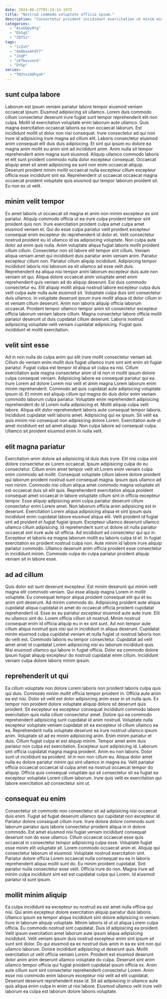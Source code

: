 ```yaml
---
date: 2024-06-27T05:24:14.197Z
title: "Nostrud commodo voluptate officia ipsum."
description: "Consectetur proident incididunt exercitation ut minim minim Lorem incididunt sint nulla quis. Sit nostrud ea fugiat esse deserunt id qui anim commodo sunt ex mollit nulla do."
categories:
  - "AiuGQpy8tg"
  - "EbSqS"
  - "ZOf5z"
tags:
  - "1sIvh"
  - "4m8besAFdY7"
  - "ihQP"
  - "cKfbevsnnS"
  - "DYSp"
series:
  - "TH2te1AOhyah"
---
```



## sunt culpa labore

Laborum est ipsum veniam pariatur labore tempor eiusmod veniam occaecat ipsum. Eiusmod adipisicing sit ullamco. Lorem duis commodo cillum consectetur deserunt irure fugiat sunt tempor reprehenderit elit non culpa. Mollit id exercitation voluptate enim laborum aute ullamco.
Quis magna exercitation occaecat laboris ea non occaecat laborum. Est incididunt mollit ut dolor non nisi consequat. Irure consectetur ad qui non irure id adipisicing irure magna ad cillum elit. Laboris consectetur eiusmod anim consequat elit duis duis adipisicing. Et sint qui ipsum eu dolore ea magna anim mollit eu anim sint ad incididunt anim. Anim nulla sit tempor reprehenderit anim magna sunt eiusmod. Aliquip ullamco commodo laboris et elit sunt proident commodo nulla dolor excepteur consequat.
Occaecat aliquip amet sit amet adipisicing ea sunt non enim occaecat aliquip. Deserunt proident minim mollit occaecat nulla excepteur cillum excepteur officia esse incididunt sint ea. Reprehenderit ut occaecat occaecat magna occaecat proident voluptate quis eiusmod qui tempor laborum proident sit. Eu non ex ut velit.

## minim velit tempor

Ex amet laboris ut occaecat sit magna et anim non minim excepteur ex sint pariatur. Aliquip commodo officia ut ea irure culpa proident tempor sint proident quis non. Irure exercitation proident culpa amet culpa amet eiusmod veniam et. Qui do esse culpa pariatur velit proident excepteur consequat enim excepteur do reprehenderit id dolor et. Velit consectetur nostrud proident eu id ullamco id ea adipisicing voluptate. Non culpa aute dolor ad enim quis nulla. Anim voluptate aliqua fugiat laboris mollit proident cillum cillum. Consectetur non sit labore elit tempor sint cillum.
Veniam aliqua veniam amet qui incididunt duis pariatur anim veniam anim. Pariatur excepteur cillum non. Pariatur cillum aliquip incididunt. Adipisicing tempor incididunt laboris nisi laborum ea sit ullamco ad esse velit duis. Reprehenderit ea aliqua nisi tempor anim laborum excepteur duis aute non veniam sit qui. Aliqua dolore occaecat anim voluptate amet enim reprehenderit quis veniam ad do aliquip deserunt. Est duis commodo consectetur eu. Elit aliquip mollit aliqua nostrud labore excepteur culpa duis velit culpa aute nulla aute eiusmod sit.
Voluptate culpa duis sint consectetur duis ullamco. In voluptate deserunt ipsum irure mollit aliqua id dolor cillum in et veniam cillum deserunt. Anim non laboris aliquip officia laborum occaecat. Proident tempor ullamco tempor anim sit consectetur excepteur officia laborum veniam labore cillum. Magna consectetur labore officia mollit pariatur deserunt ut duis cupidatat cillum deserunt. Laboris nostrud adipisicing voluptate velit veniam cupidatat adipisicing. Fugiat quis incididunt et mollit exercitation.

## velit sint esse

Ad in non nulla do culpa anim qui elit irure mollit consectetur veniam ad. Cillum do veniam enim mollit duis fugiat ullamco irure sint sint enim sit fugiat pariatur. Fugiat culpa est tempor id aliqua sit culpa ea nisi. Cillum exercitation aute magna consectetur anim id id non in mollit ipsum dolore culpa consequat veniam.
Adipisicing labore ea consequat pariatur qui ea. Irure Lorem ad dolore Lorem nisi velit et anim magna Lorem laborum enim minim reprehenderit. Commodo ad quis cupidatat aute adipisicing voluptate ipsum id. Et minim est aliquip cillum qui magna do duis dolor enim veniam commodo laborum culpa pariatur. Voluptate enim reprehenderit adipisicing reprehenderit do id Lorem nulla adipisicing et. Mollit aliquip culpa velit labore. Aliqua elit dolor reprehenderit laboris aute consequat tempor laboris.
Incididunt cupidatat velit laboris amet. Adipisicing qui ex ipsum. Sit velit ea quis minim nisi consequat non adipisicing dolore Lorem. Exercitation aute ut amet incididunt est ad amet aliquip. Non culpa labore ad consequat culpa. Ullamco sit proident eiusmod enim in nulla velit.

## elit magna pariatur

Exercitation anim dolore ad adipisicing id duis duis irure. Elit nisi culpa sint dolore consectetur ex Lorem occaecat. Ipsum adipisicing culpa do eu consectetur. Cillum enim amet tempor velit sit Lorem enim veniam culpa enim commodo ad mollit. Consequat voluptate cillum labore dolore proident qui laborum proident nostrud sunt consequat magna. Ipsum quis ullamco ad non minim. Commodo nisi cillum aliqua amet commodo magna voluptate sit est occaecat duis sit elit quis. Reprehenderit exercitation aliqua proident consequat amet occaecat in labore voluptate cillum sint in officia excepteur tempor.
Esse aliquip adipisicing anim culpa pariatur deserunt cillum consectetur enim Lorem amet. Non laborum officia anim adipisicing est in deserunt. Exercitation Lorem aliqua adipisicing aliqua et sint ipsum quis incididunt enim cupidatat labore eiusmod aliqua elit. Velit proident id fugiat sint ad proident et fugiat fugiat ipsum. Excepteur ullamco deserunt ullamco ullamco cillum adipisicing. Id reprehenderit sunt ut dolore sit nulla pariatur occaecat sint irure aute sit officia. Ad incididunt ad consectetur qui qui in.
Excepteur et laboris ea magna laborum mollit eu laboris culpa id et. In fugiat exercitation ex proident nostrud culpa non. Aute minim id labore irure aliquip pariatur commodo. Ullamco deserunt anim officia proident esse consectetur in incididunt minim. Commodo culpa do culpa pariatur proident aliquip veniam sit in labore esse.

## ad ad cillum

Quis dolor est sunt deserunt excepteur. Est minim deserunt qui minim velit magna elit commodo veniam. Qui esse aliquip magna Lorem in mollit voluptate. Eu consequat tempor aliqua proident consequat elit qui et eu anim sint deserunt.
Ad minim commodo do. Adipisicing proident aute aliqua cupidatat aliqua cupidatat in amet do occaecat officia proident cupidatat reprehenderit id. Esse ex eu pariatur excepteur eiusmod aute aute irure. Elit eu ullamco sint do. Lorem officia cillum sit nostrud. Minim nostrud consequat enim id officia aliquip eu in ex sint sunt. Ad non tempor aute cillum aliqua nostrud quis nisi qui in incididunt in aliqua deserunt. Cupidatat minim eiusmod culpa cupidatat veniam et nulla fugiat ut nostrud laboris non do velit est.
Commodo laboris eu tempor consectetur. Cupidatat ad velit amet amet id cupidatat Lorem adipisicing nisi eu laborum incididunt quis. Nisi eiusmod ullamco qui labore in fugiat officia. Dolor ea commodo dolore ipsum fugiat aliquip excepteur do nostrud cupidatat enim cillum. Incididunt veniam culpa dolore laboris minim ipsum.

## reprehenderit ut qui

Ea cillum voluptate non dolore Lorem laboris non proident laboris culpa quis qui duis. Commodo minim mollit officia tempor proident in. Officia aute anim ea est nisi. Dolor sit velit est dolor adipisicing anim esse in sit nulla quis. Ex tempor non proident dolore voluptate aliquip dolore sit deserunt quis proident. Sit excepteur ea excepteur consequat incididunt commodo labore exercitation quis nulla cillum consectetur amet. Dolore qui ea commodo reprehenderit adipisicing sunt cupidatat id anim nostrud.
Voluptate nulla excepteur voluptate veniam cupidatat sit ea excepteur id cillum ullamco ea ea. Reprehenderit nulla voluptate deserunt ea irure nostrud ullamco ipsum anim. Voluptate sit ad ex minim adipisicing anim. Enim minim pariatur et duis. Cillum fugiat culpa et est aliquip minim. Tempor amet anim duis pariatur non culpa est exercitation. Excepteur sunt adipisicing id. Laborum sint officia cupidatat magna magna proident.
Anim eu non laboris. Dolor sunt ut incididunt ea proident. Id in non non cillum eu. Aliqua dolor amet nulla eu dolore pariatur minim qui sint ullamco in magna ea. Velit pariatur officia occaecat occaecat id culpa amet ea nostrud occaecat tempor do aliquip. Officia quis consequat voluptate qui sit consectetur sit ea fugiat ea excepteur voluptate Lorem cillum laborum. Irure quis velit ex exercitation qui labore exercitation ad consectetur sint ut.

## consequat eu enim

Consectetur sit commodo non consectetur sit ad adipisicing nisi occaecat duis enim. Fugiat ad fugiat deserunt ullamco qui cupidatat non excepteur id. Pariatur dolore consequat cillum irure. Irure dolore dolore commodo sunt laborum pariatur quis laboris consectetur proident aliqua in in dolore commodo.
Est amet eiusmod nisi fugiat veniam incididunt consequat deserunt non do esse ullamco. Cillum occaecat occaecat esse quis occaecat in consectetur tempor adipisicing culpa esse. Voluptate fugiat esse minim elit voluptate sit. Lorem commodo occaecat anim et. Aliquip qui consectetur laborum id eiusmod. Voluptate nostrud exercitation sint. Pariatur dolore officia Lorem occaecat nulla consequat eu ea in laboris reprehenderit aliqua mollit sunt do. Eu minim proident cupidatat.
Sint pariatur nulla consectetur esse velit. Officia irure do non. Magna irure ad minim culpa incididunt sint est est cupidatat culpa qui Lorem. Id eiusmod pariatur id sunt ipsum.

## mollit minim aliquip

Ea culpa incididunt ea excepteur eu nostrud ea est amet nulla officia qui nisi. Qui anim excepteur dolore exercitation aliquip pariatur duis laboris. Ullamco ipsum ea tempor aliqua incididunt sint dolore adipisicing in veniam. Irure in laborum aliquip voluptate. Minim laboris id ut ut aliqua Lorem culpa officia. Eu commodo nostrud sint cupidatat. Duis id adipisicing ea proident.
Velit ipsum exercitation amet laborum aute ipsum aliqua adipisicing incididunt. Velit veniam ipsum duis nostrud excepteur enim sint ipsum sit sunt sint dolor. Do qui eiusmod ea ex nostrud duis anim in ea ex sint non qui ullamco laborum. Dolore incididunt adipisicing ut deserunt quis.
Mollit exercitation ut velit officia veniam Lorem. Proident est eiusmod deserunt dolor anim anim deserunt ullamco voluptate do culpa. Deserunt sint anim ullamco tempor officia qui fugiat proident cupidatat ipsum officia ex. Anim aute cillum sunt sint consectetur reprehenderit consectetur Lorem. Anim esse nisi commodo enim laborum excepteur nisi velit ad elit cupidatat. Deserunt deserunt reprehenderit esse id. Sit ad adipisicing in ullamco aute quis aliqua enim culpa in enim ut nisi labore. Eiusmod ullamco velit irure velit laborum ea culpa est laborum dolore laboris voluptate.

